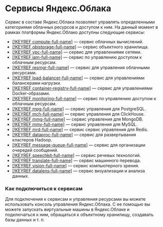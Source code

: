 # Сервисы Яндекс.Облака

_Сервис_ в составе Яндекс.Облака позволяет управлять определенными категориями облачных ресурсов и доступом к ним.
На данный момент в рамках платформы Яндекс.Облако доступны следующие сервисы:

  - [[!KEYREF compute-full-name]](../../compute/) — сервис облачных вычислений.
  - [[!KEYREF objstorage-full-name]](../../storage/) — сервис объектного хранилища.
  - [[!KEYREF vpc-full-name]](../../vpc/) — сервис для управлениями сетями.
  - [[!KEYREF iam-full-name]](../../iam/) — сервис по управлению доступом к облачным ресурсам.
  - [[!KEYREF resmgr-full-name]](../../resource-manager/) — сервис для управления облачными ресурсами.
  - [[!KEYREF load-balancer-full-name]](../../load-balancer/) — сервис для управлениями балансерами нагрузки.
  - [[!KEYREF container-registry-full-name]](../../container-registry/) — сервис для управлениями Docker-образами.
  - [[!KEYREF monitoring-full-name]](../../monitoring/) — сервис по управлению доступом к облачным ресурсам.
  - [[!KEYREF mpg-full-name]](../../managed-postgresql/) — сервис управления для PostgreSQL.
  - [[!KEYREF mch-full-name]](../../managed-clickhouse/) — сервис управления для ClickHouse.
  - [[!KEYREF mmg-full-name]](../../managed-mongodb/) — сервис управления для MongoDB.
  - [[!KEYREF mmy-full-name]](../../managed-mysql/) — сервис управления для MySQL.
  - [[!KEYREF mrd-full-name]](../../managed-redis/) — сервис сервис управления для Redis.
  - [[!KEYREF dataproc-full-name]](../../data-proc/) — сервис для развертывания кластеров Hadoop.
  - [[!KEYREF message-queue-full-name]](../../message-queue/) — сервис для организации очередей сообщений.
  - [[!KEYREF speechkit-full-name]](../../speechkit/) — сервис речевых технологий.
  - [[!KEYREF translate-full-name]](../../translate/) — сервис машинного перевода.
  - [[!KEYREF vision-full-name]](../../vision) — сервис компьютерного зрения.
  - [[!KEYREF datalens-full-name]](../../datalens) — сервис визуализации и анализа данных.


### Как подключиться к сервисам

Для подключения к сервисам и управления ресурсами вы можете использовать консоль управления Яндекс.Облака. С ее помощью вы можете запускать виртуальные машины в Яндекс.Облаке и подключаться к ним, обращаться к объектному хранилищу, создавать базы данных и т. п.


